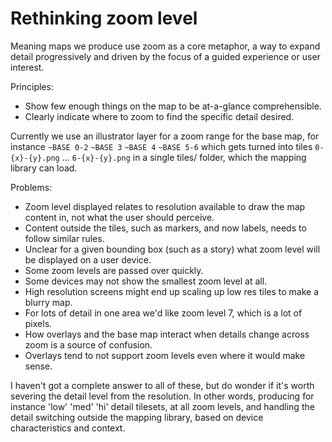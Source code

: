 # Rethinking zoom level

Meaning maps we produce use zoom as a core metaphor, a way to expand detail progressively and driven by the focus of a guided experience or user interest.

Principles:
* Show few enough things on the map to be at-a-glance comprehensible.
* Clearly indicate where to zoom to find the specific detail desired.

Currently we use an illustrator layer for a zoom range for the base map, for instance `~BASE 0-2` `~BASE 3` `~BASE 4` `~BASE 5-6` which gets turned into tiles `0-{x}-{y}.png` ... `6-{x}-{y}.png` in a single tiles/ folder, which the mapping library can load.

Problems:
* Zoom level displayed relates to resolution available to draw the map content in, not what the user should perceive.
* Content outside the tiles, such as markers, and now labels, needs to follow similar rules.
* Unclear for a given bounding box (such as a story) what zoom level will be displayed on a user device.
* Some zoom levels are passed over quickly.
* Some devices may not show the smallest zoom level at all.
* High resolution screens might end up scaling up low res tiles to make a blurry map.
* For lots of detail in one area we'd like zoom level 7, which is a lot of pixels.
* How overlays and the base map interact when details change across zoom is a source of confusion.
* Overlays tend to not support zoom levels even where it would make sense.

I haven't got a complete answer to all of these, but do wonder if it's worth severing the detail level from the resolution. In other words, producing for instance 'low' 'med' 'hi' detail tilesets, at all zoom levels, and handling the detail switching outside the mapping library, based on device characteristics and context.
